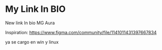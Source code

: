 # My Link In BIO
New link In bio MG Aura

Inspiration: https://www.figma.com/community/file/1141011431397667834

ya se cargo en win y linux
